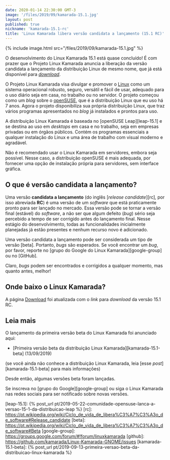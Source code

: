 ```yaml
---
date: 2020-01-14 22:30:00 GMT-3
image: '/files/2019/09/kamarada-15.1.jpg'
layout: post
published: true
nickname: 'kamarada-15.1-rc'
title: 'Linux Kamarada libera versão candidata a lançamento (15.1 RC)'
---
```


{% include image.html src="/files/2019/09/kamarada-15.1.jpg" %}

O desenvolvimento do Linux Kamarada 15.1 está quase concluído! É com prazer que o Projeto Linux Kamarada anuncia a liberação da versão candidata a lançamento da distribuição Linux de mesmo nome, que já está disponível para _[download]_.

O Projeto Linux Kamarada visa divulgar e promover o [Linux] como um sistema operacional robusto, seguro, versátil e fácil de usar, adequado para o uso diário seja em casa, no trabalho ou no servidor. O projeto começou como um _blog_ sobre o [openSUSE], que é a distribuição Linux que eu uso há 7 anos. Agora o projeto disponibiliza sua própria distribuição Linux, que traz vários programas apresentados no _blog_ já instalados e prontos para uso.

A distribuição Linux Kamarada é baseada no [openSUSE Leap][leap-15.1] e se destina ao uso em _desktops_ em casa e no trabalho, seja em empresas privadas ou em órgãos públicos. Contém os programas essenciais a qualquer instalação do Linux e uma área de trabalho com visual moderno e agradável.

Não é recomendado usar o Linux Kamarada em servidores, embora seja possível. Nesse caso, a distribuição openSUSE é mais adequada, por fornecer uma opção de instalação própria para servidores, sem interface gráfica.

## O que é versão candidata a lançamento?

Uma versão **candidata a lançamento** (do inglês [_release candidate_][rc], por isso abreviada **RC**) é uma versão de um _software_ que está praticamente pronto para ser lançado no mercado. Essa versão pode se tornar a versão final (estável) do _software_, a não ser que algum defeito (_bug_) sério seja percebido a tempo de ser corrigido antes do lançamento final. Nesse estágio do desenvolvimento, todas as funcionalidades inicialmente planejadas já estão presentes e nenhum recurso novo é adicionado.

Uma versão candidata a lançamento pode ser considerada um tipo de versão [beta]. Portanto, _bugs_ são esperados. Se você encontrar um _bug_, por favor, reporte no [grupo do Google do Linux Kamarada][google-group] ou no [GitHub].

Claro, _bugs_ podem ser encontrados e corrigidos a qualquer momento, mas quanto antes, melhor!

## Onde baixo o Linux Kamarada?

A página [Download] foi atualizada com o _link_ para _download_ da versão 15.1 RC.

## Leia mais

O lançamento da primeira versão beta do Linux Kamarada foi anunciado aqui:

- [Primeira versão beta da distribuição Linux Kamarada][kamarada-15.1-beta] (13/09/2019)

(se você ainda não conhece a distribuição Linux Kamarada, leia [esse _post_][kamarada-15.1-beta] para mais informações)

Desde então, algumas versões beta foram lançadas.

Se inscreva no [grupo do Google][google-group] ou siga o Linux Kamarada nas redes sociais para ser notificado sobre novas versões.

[download]:             /pt/download
[linux]:                https://www.vivaolinux.com.br/linux/
[opensuse]:             https://www.opensuse.org/
[leap-15.1]:            {% post_url pt/2019-05-22-comunidade-opensuse-lanca-a-versao-15-1-da-distribuicao-leap %}
[rc]:                   https://pt.wikipedia.org/wiki/Ciclo_de_vida_de_libera%C3%A7%C3%A3o_de_software#Release_candidate
[beta]:                 https://pt.wikipedia.org/wiki/Ciclo_de_vida_de_libera%C3%A7%C3%A3o_de_software#Beta
[google-group]:         https://groups.google.com/forum/#!forum/linuxkamarada
[github]:               https://github.com/kamarada/Linux-Kamarada-GNOME/issues
[kamarada-15.1-beta]:   {% post_url pt/2019-09-13-primeira-versao-beta-da-distribuicao-linux-kamarada %}
